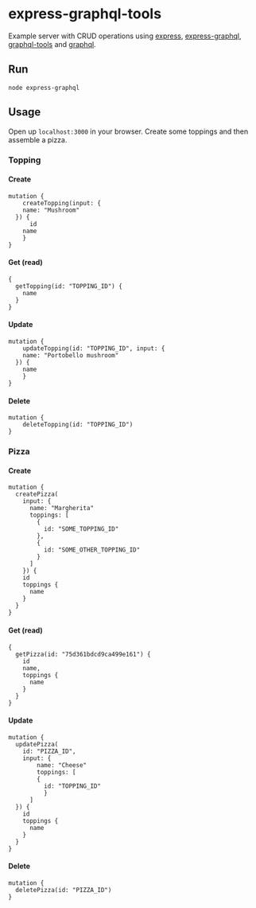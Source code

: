 # express-graphql-tools
Example server with CRUD operations using [express](https://github.com/expressjs/express), [express-graphql](https://github.com/graphql/express-graphql), [graphql-tools](https://www.npmjs.com/package/graphql-tools) and [graphql](https://github.com/graphql/graphql-js).

## Run

`node express-graphql`

## Usage

Open up `localhost:3000` in your browser. Create some toppings and then assemble a pizza.

### Topping

#### Create

```
mutation {
	createTopping(input: {
    name: "Mushroom"
  }) {
	  id
    name
	}
}
```

#### Get (read)

```
{
  getTopping(id: "TOPPING_ID") {
    name
  }
}
```

#### Update

```
mutation {
	updateTopping(id: "TOPPING_ID", input: {
    name: "Portobello mushroom"
  }) {
    name
	}
}
```

#### Delete

```
mutation {
	deleteTopping(id: "TOPPING_ID")
}
```

### Pizza

#### Create

```
mutation {
  createPizza(
    input: {
      name: "Margherita"
      toppings: [
        {
          id: "SOME_TOPPING_ID"
        },
        {
          id: "SOME_OTHER_TOPPING_ID"
        }
      ]
    }) {
    id
    toppings {
      name
    }
  }
}
```

#### Get (read)

```
{
  getPizza(id: "75d361bdcd9ca499e161") {
    id
    name,
    toppings {
      name
    }
  }
}
```

#### Update

```
mutation {
  updatePizza(
    id: "PIZZA_ID",
    input: {
    	name: "Cheese"
    	toppings: [
        {
      	  id: "TOPPING_ID"
    	  }
      ]
  }) {
    id
    toppings {
      name
    }
  }
}
```

#### Delete

```
mutation {
  deletePizza(id: "PIZZA_ID")
}
```
